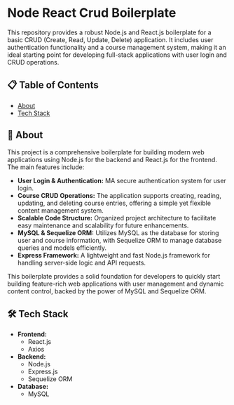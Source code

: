 # Node React Crud Boilerplate

This repository provides a robust Node.js and React.js boilerplate for a basic CRUD (Create, Read, Update, Delete) application. It includes user authentication functionality and a course management system, making it an ideal starting point for developing full-stack applications with user login and CRUD operations.

## 📋 Table of Contents

- [About](#user-content-beginner-about)
- [Tech Stack](#user-content-️-tech-stack)

##  :beginner: About

This project is a comprehensive boilerplate for building modern web applications using Node.js for the backend and React.js for the frontend. The main features include:

- **User Login & Authentication:** MA secure authentication system for user login.
- **Course CRUD Operations:** The application supports creating, reading, updating, and deleting course entries, offering a simple yet flexible content management system.
- **Scalable Code Structure:** Organized project architecture to facilitate easy maintenance and scalability for future enhancements.
- **MySQL & Sequelize ORM:** Utilizes MySQL as the database for storing user and course information, with Sequelize ORM to manage database queries and models efficiently.
- **Express Framework:** A lightweight and fast Node.js framework for handling server-side logic and API requests.

This boilerplate provides a solid foundation for developers to quickly start building feature-rich web applications with user management and dynamic content control, backed by the power of MySQL and Sequelize ORM.

## 🛠️ Tech Stack

- **Frontend:**
    - React.js
    - Axios
- **Backend:**
    - Node.js
    - Express.js
    - Sequelize ORM
- **Database:**
    - MySQL
